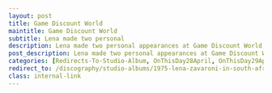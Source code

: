 ```yaml
---
layout: post
title: Game Discount World
maintitle: Game Discount World
subtitle: Lena made two personal
description: Lena made two personal appearances at Game Discount World, Durban, South Africa where she signed copies of the Album.
post_description: Lena made two personal appearances at Game Discount World, Durban, South Africa where she signed copies of the Album.
categories: [Redirects-To-Studio-Album, OnThisDay28April, OnThisDay29April]
redirect_to: /discography/studio-albums/1975-lena-zavaroni-in-south-africa#personal-appearances
class: internal-link
---
```


